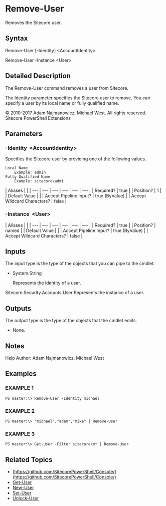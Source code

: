 # Remove-User

Removes the Sitecore user.

## Syntax

Remove-User \[-Identity\] &lt;AccountIdentity&gt;

Remove-User -Instance &lt;User&gt;

## Detailed Description

The Remove-User command removes a user from Sitecore.

The Identity parameter specifies the Sitecore user to remove. You can specify a user by its local name or fully qualified name.

© 2010-2017 Adam Najmanowicz, Michael West. All rights reserved. Sitecore PowerShell Extensions

## Parameters

### -Identity  &lt;AccountIdentity&gt;

Specifies the Sitecore user by providing one of the following values.

```text
Local Name
    Example: admin
Fully Qualified Name
    Example: sitecore\admi 
```

| Aliases |  |
| --- | --- | --- | --- | --- | --- |
| Required? | true |
| Position? | 1 |
| Default Value |  |
| Accept Pipeline Input? | true \(ByValue\) |
| Accept Wildcard Characters? | false |

### -Instance  &lt;User&gt;

| Aliases |  |
| --- | --- | --- | --- | --- | --- |
| Required? | true |
| Position? | named |
| Default Value |  |
| Accept Pipeline Input? | true \(ByValue\) |
| Accept Wildcard Characters? | false |

## Inputs

The input type is the type of the objects that you can pipe to the cmdlet.

* System.String

  Represents the identity of a user.

Sitecore.Security.Accounts.User Represents the instance of a user.

## Outputs

The output type is the type of the objects that the cmdlet emits.

* None. 

## Notes

Help Author: Adam Najmanowicz, Michael West

## Examples

### EXAMPLE 1

```text
PS master:\> Remove-User -Identity michael
```

### EXAMPLE 2

```text
PS master:\> "michael","adam","mike" | Remove-User
```

### EXAMPLE 3

```text
PS master:\> Get-User -Filter sitecore\m* | Remove-User
```

## Related Topics

* [https://github.com/SitecorePowerShell/Console/](https://github.com/SitecorePowerShell/Console/) 
* [Get-User](get-user.md)
* [New-User](new-user.md)
* [Set-User](set-user.md)
* [Unlock-User](unlock-user.md)

